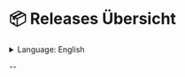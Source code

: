 # 📦 **Releases Übersicht**
<details>
  <summary>Language: English</summary>

[🇬🇧 **English**]()
[🇩🇪 **Deutsch**]()

</details>

--
